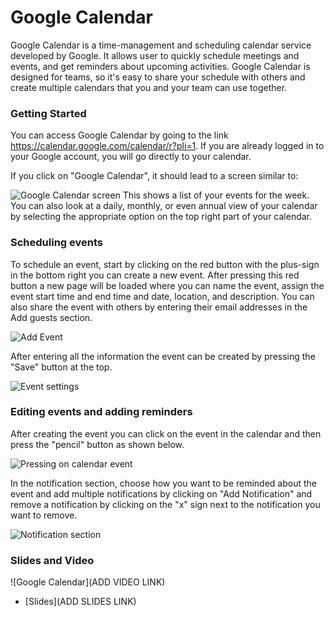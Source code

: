 # Google Calendar

Google Calendar is a time-management and scheduling calendar service developed by Google. It allows user to quickly schedule meetings and events, and get reminders about upcoming activities. Google Calendar is designed for teams, so it's easy to share your schedule with others and create multiple calendars that you and your team can use together.


### Getting Started

You can access Google Calendar by going to the link https://calendar.google.com/calendar/r?pli=1. If you are already logged in to your Google account, you will go directly to your calendar.

If you click on "Google Calendar", it should lead to a screen similar to:

![Google Calendar screen](images/03_googlecalendar/01_calendar.png)
This shows a list of your events for the week. You can also look at a daily, monthly, or even annual view of your calendar by selecting the appropriate option on the top right part of your calendar.


### Scheduling events
To schedule an event, start by clicking on the red button with the plus-sign in the bottom right you can create a new event. After pressing this red button a new page will be loaded where you can name the event, assign the event start time and end time and date, location, and description. You can also share the event with others by entering their email addresses in the Add guests section.

![Add Event](images/03_googlecalendar/02_add_event.png)


After entering all the information the event can be created by pressing the "Save" button at the top.

![Event settings](./img/03_googlecalendar/02_create_event.png)


### Editing events and adding reminders

After creating the event you can click on the event in the calendar and then press the "pencil" button as shown below.

![Pressing on calendar event](./img/03_googlecalendar/03_edit_event.png)

In the notification section, choose how you want to be reminded about the event and add multiple notifications by clicking on "Add Notification" and remove a notification by clicking on the "x" sign next to the notification you want to remove.

![Notification section](./img/03_googlecalendar/04_add_notification.png)

### Slides and Video

![Google Calendar](ADD VIDEO LINK)

* [Slides](ADD SLIDES LINK)
